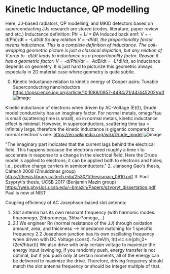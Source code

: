 # Kinetic Inductance, QP modelling 

Here, JJ-based radiators, QP modelling, and MKID detectors based on superconducting JJs research are stored (codes, literature, paper review and etc.) 
Inductance definition: Phi = L*I = B*A
Induced back emf: V = -d(Phi)/dt = -L*dI/dt
So any relation V = -dI/dt, the proportionality factor means inductance. This is a complete definition of inductance. The coil-wrapping geometric picture is just a classical depiction, but any relation of V prop to -dI/dt leads to inductance as a proportionality factor.
Reason it has a geometric factor: V = -d(Phi)/dt = -A*dB/dt = -L*dI/dt, so inductance depends on geometry. It is just hard to picturize this geometric always, especially in 2D material case where geometry is quite subtle.

0. Kinetic Inductance relation to kinetic energy of Cooper pairs: Tunable Superconducting nanoinductors
https://iopscience.iop.org/article/10.1088/0957-4484/21/44/445202/pdf
![image](https://github.com/ksalizhan/MKIDs/assets/66937199/614515e8-7cc6-48d2-b2e4-94939c60d43a)

Kinetic inductance of electrons when driven by AC-Voltage (E(t)), Drude model conductivity has an imaginary factor. For normal metals, omega*tau is small (scattering time is small), so in normal metals, kinetic inductance effect is minimal. However, in superconductors, scattering time tau = infinitely large, therefore the kinetic inductance is gigantic compared to normal electron's one.
https://en.wikipedia.org/wiki/Drude_model
![image](https://github.com/ksalizhan/MKIDs/assets/66937199/b924b7e3-ca8a-448e-9908-1a130f538f80)

"The imaginary part indicates that the current lags behind the electrical field. This happens because the electrons need roughly a time τ to accelerate in response to a change in the electrical field. Here the Drude model is applied to electrons; it can be applied both to electrons and holes; i.e., positive charge carriers in semiconductors."
2. Jiansong Gao's thesis, Caltech 2008 (Zmuidzinas group)
https://thesis.library.caltech.edu/2530/1/thesismain_0610.pdf
3. Paul Szypryt's thesis, UCSB 2017 (Benjamin Mazin group)
   https://web.physics.ucsb.edu/~bmazin/Papers/szypryt_dissertation.pdf
   Paul is now at NIST

Coupling efficiency of AC Josephson-based slot antenna:
1. Slot antenna has its own resonant frequency (with harmonic modes: hbar*omega, 2hbar*omega, 3hbar*omega,...)
2.  2.1 We engineer Rn (normal resistance of the JJ) through oxidation amount, area, and thickness --> Impedance matching for 1 specific frequency
    2.2 Josephson junction has its own oscillating frequency when driven with DC Voltage (const). f=2eV/h, I(t)=Ic sin{phi_0+(2eV/hbar)t}
     We also drive with only certain voltage to maximize the energy input (swinging, if you randomly push, energy transfer is not optimal, but if you push only at certain moments, all of the energy can be delivered to maximize the drive. Therefore, driving frequency should match the slot antenna frequency or should be integer multiple of that.


